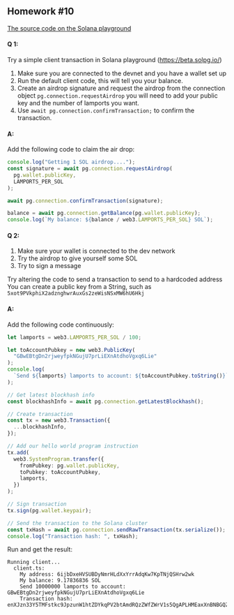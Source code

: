 ## Homework #10

[The source code on the Solana playground](https://beta.solpg.io/6617e044cffcf4b13384d041)


#### Q 1:

Try a simple client transaction in Solana playground (https://beta.solpg.io/)
1. Make sure you are connected to the devnet and you have a wallet set up
2. Run the default client code, this will tell you your balance.
3. Create an airdrop signature and request the airdrop from the connection object `pg.connection.requestAirdrop`  you will need to add your public key and the number of lamports you want.
4. Use `await pg.connection.confirmTransaction;` to confirm the transaction.

#### A:

Add the following code to claim the air drop: 

``` typescript
console.log("Getting 1 SOL airdrop....");
const signature = await pg.connection.requestAirdrop(
  pg.wallet.publicKey,
  LAMPORTS_PER_SOL
);

await pg.connection.confirmTransaction(signature);

balance = await pg.connection.getBalance(pg.wallet.publicKey);
console.log(`My balance: ${balance / web3.LAMPORTS_PER_SOL} SOL`);
```

#### Q 2:

1. Make sure your wallet is connected to the dev network
2. Try the airdrop to give yourself some SOL
3. Try to sign a message

Try altering the code to send a transaction to send to a hardcoded address
You can create a public key from a String, such as `5xot9PVkphiX2adznghwrAuxGs2zeWisNSxMW6hU6Hkj`


#### A:

Add the following code continuously:

``` typescript
let lamports = web3.LAMPORTS_PER_SOL / 100;

let toAccountPubkey = new web3.PublicKey(
  "GBwEBtgDn2rjweyfpkNGujU7prLiEXnAtdhoVgxq6Lie"
);
console.log(
  `Send ${lamports} lamports to account: ${toAccountPubkey.toString()}`
);

// Get latest blockhash info
const blockhashInfo = await pg.connection.getLatestBlockhash();

// Create transaction
const tx = new web3.Transaction({
  ...blockhashInfo,
});

// Add our hello world program instruction
tx.add(
  web3.SystemProgram.transfer({
    fromPubkey: pg.wallet.publicKey,
    toPubkey: toAccountPubkey,
    lamports,
  })
);

// Sign transaction
tx.sign(pg.wallet.keypair);

// Send the transaction to the Solana cluster
const txHash = await pg.connection.sendRawTransaction(tx.serialize());
console.log("Transaction hash: ", txHash);
```

Run and get the result: 

``` console
Running client...
  client.ts:
    My address: 6ijbDxeHVSUBDyNmrHLdXxYrrAdqKw7KpTNjQSHrw2wk
    My balance: 9.17836836 SOL
    Send 10000000 lamports to account: GBwEBtgDn2rjweyfpkNGujU7prLiEXnAtdhoVgxq6Lie
    Transaction hash:  enXJzn33Y5TMFstkc9JpzunW1htZDYkqPV2btAmdRQzZWfZWrV1s5QgAPLHMEaxXnBNBGQZrtUKDTYkFdURabHR
```